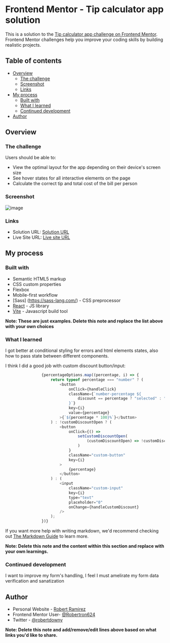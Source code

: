 # Frontend Mentor - Tip calculator app solution

This is a solution to the [Tip calculator app challenge on Frontend Mentor](https://www.frontendmentor.io/challenges/tip-calculator-app-ugJNGbJUX). Frontend Mentor challenges help you improve your coding skills by building realistic projects.

## Table of contents

- [Overview](#overview)
  - [The challenge](#the-challenge)
  - [Screenshot](#screenshot)
  - [Links](#links)
- [My process](#my-process)
  - [Built with](#built-with)
  - [What I learned](#what-i-learned)
  - [Continued development](#continued-development)
- [Author](#author)

## Overview

### The challenge

Users should be able to:

- View the optimal layout for the app depending on their device's screen size
- See hover states for all interactive elements on the page
- Calculate the correct tip and total cost of the bill per person

### Screenshot
![image](https://user-images.githubusercontent.com/72587880/224577474-5226ddf3-1a8a-4764-ad4a-3aca91227a21.png)


### Links

- Solution URL: [Solution URL](https://github.com/Robertron624/tip-calculator-app)
- Live Site URL: [Live site URL](https://gleeful-jelly-a5a2e7.netlify.app/)

## My process

### Built with

- Semantic HTML5 markup
- CSS custom properties
- Flexbox
- Mobile-first workflow
- [Sass] (https://sass-lang.com/) - CSS preprocessor
- [React](https://reactjs.org/) - JS library
- [Vite](https://vitejs.dev/) - Javascript build tool

**Note: These are just examples. Delete this note and replace the list above with your own choices**

### What I learned

I got better at conditional styling for errors and html elements states, also how to pass state between different components.

I think I did a good job with custom discount button/input:

```js
                {percentageOptions.map((percentage, i) => {
                    return typeof percentage === "number" ? (
                        <button
                            onClick={handleClick}
                            className={`number-percentage ${
                                discount == percentage ? "selected" : ""
                            }`}
                            key={i}
                            value={percentage}
                        >{`${percentage * 100}%`}</button>
                    ) : !customDiscountOpen ? (
                        <button
                            onClick={() =>
                                setCustomDiscountOpen(
                                    (customDiscountOpen) => !customDiscountOpen
                                )
                            }
                            className="custom-button"
                            key={i}
                        >
                            {percentage}
                        </button>
                    ) : (
                        <input
                            className="custom-input"
                            key={i}
                            type="text"
                            placeholder="0"
                            onChange={handleCustomDiscount}
                        />
                    );
                })}
```

If you want more help with writing markdown, we'd recommend checking out [The Markdown Guide](https://www.markdownguide.org/) to learn more.

**Note: Delete this note and the content within this section and replace with your own learnings.**

### Continued development

I want to improve my form's handling, I feel I must amelirate my form data verification and sanatization


## Author

- Personal Website - [Robert Ramirez](https://robert-ramirez.netlify.app)
- Frontend Mentor User- [@Robertron624](https://www.frontendmentor.io/profile/Robertron624)
- Twitter - [@robertdowny](https://www.twitter.com/robertdowny)

**Note: Delete this note and add/remove/edit lines above based on what links you'd like to share.**

